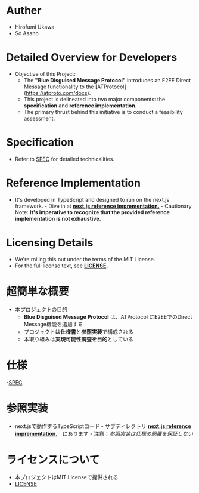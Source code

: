 # Auther
- Hirofumi Ukawa
- So Asano

# Detailed Overview for Developers
- Objective of this Project:
    - The **"Blue Disguised Message Protocol"** introduces an E2EE Direct Message functionality to the [ATProtocol] (https://atproto.com/docs).
    - This project is delineated into two major components: the **specification** and **reference implementation**.
    - The primary thrust behind this initiative is to conduct a feasibility assessment.

# Specification
- Refer to [SPEC](/SPEC.md) for detailed technicalities.

# Reference Implementation
- It's developed in TypeScript and designed to run on the next.js framework.
      - Dive in at **[next.js reference imprementation.](/reference_impl/next.js/)**
      - Cautionary Note: **It's imperative to recognize that the provided reference implementation is not exhaustive.**

# Licensing Details
- We're rolling this out under the terms of the MIT License.
- For the full license text, see **[LICENSE](/LICENSE).**

# 超簡単な概要
- 本プロジェクトの目的
    - **Blue Disguised Message Protocol** は、ATProtocol にE2EEでのDirect Message機能を追加する
    - プロジェクトは**仕様書**と**参照実装**で構成される
    - 本取り組みは**実現可能性調査を目的**としている
  
# 仕様
-[SPEC](/SPEC.md)

# 参照実装
- next.jsで動作するTypeScriptコード
      - サブディレクトリ **[next.js reference imprementation.](/reference_impl/next.js/)**　にあります
      - 注意：*参照実装は仕様の網羅を保証しない*
# ライセンスについて
- 本プロジェクトはMIT Licenseで提供される
- [LICENSE](/LICENSE)
